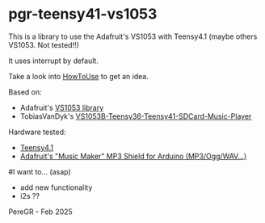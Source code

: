 # pgr-teensy41-vs1053
  This is a library to use the Adafruit's VS1053 with Teensy4.1 (maybe others VS1053. Not tested!!)
  
  It uses interrupt by default.

  Take a look into [HowToUse](https://github.com/pere-gr/pgr-teensy41-vs1053/tree/main/examples/HowToUse) to get an idea.

  Based on:
  - Adafruit's [VS1053 library](https://github.com/adafruit/Adafruit_VS1053_Library)
  - TobiasVanDyk's [VS1053B-Teensy36-Teensy41-SDCard-Music-Player](https://github.com/TobiasVanDyk/VS1053B-Teensy36-Teensy41-SDCard-Music-Player)

  Hardware tested:
  - [Teensy4.1](https://www.pjrc.com/store/teensy41.html)
  - [Adafruit's "Music Maker" MP3 Shield for Arduino (MP3/Ogg/WAV...)](https://www.adafruit.com/product/1790)

  #I want to... (asap)
  - add new functionality 
  - i2s ??

  
  PereGR - Feb 2025
